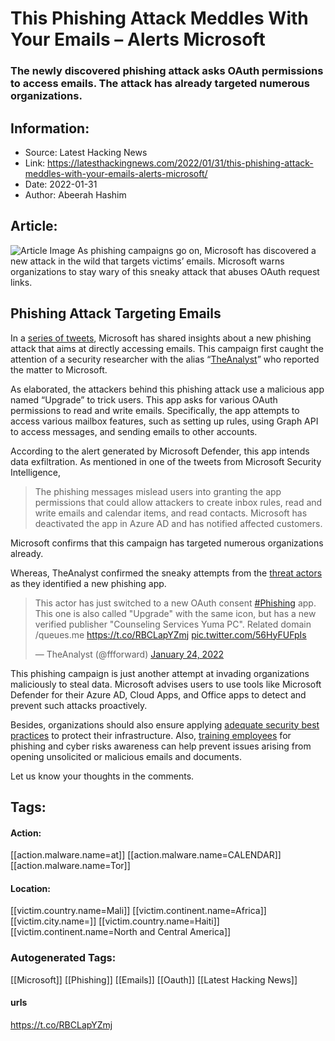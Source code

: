 # This Phishing Attack Meddles With Your Emails – Alerts Microsoft
### The newly discovered phishing attack asks OAuth permissions to access emails. The attack has already targeted numerous organizations.

## Information:
+ Source: Latest Hacking News
+ Link: https://latesthackingnews.com/2022/01/31/this-phishing-attack-meddles-with-your-emails-alerts-microsoft/
+ Date: 2022-01-31
+ Author: Abeerah Hashim


## Article:
![Article Image](https://latesthackingnews.com/wp-content/uploads/2020/09/phishing.jpeg)
 As phishing campaigns go on, Microsoft has discovered a new attack in the wild that targets victims’ emails. Microsoft warns organizations to stay wary of this sneaky attack that abuses OAuth request links.

 Phishing Attack Targeting Emails
--------------------------------

 In a [series of tweets](https://twitter.com/MsftSecIntel/status/1484623341155610624), Microsoft has shared insights about a new phishing attack that aims at directly accessing emails. This campaign first caught the attention of a security researcher with the alias “[TheAnalyst](https://twitter.com/ffforward)” who reported the matter to Microsoft.

 As elaborated, the attackers behind this phishing attack use a malicious app named “Upgrade” to trick users. This app asks for various OAuth permissions to read and write emails. Specifically, the app attempts to access various mailbox features, such as setting up rules, using Graph API to access messages, and sending emails to other accounts.

 According to the alert generated by Microsoft Defender, this app intends data exfiltration. As mentioned in one of the tweets from Microsoft Security Intelligence,

 
> The phishing messages mislead users into granting the app permissions that could allow attackers to create inbox rules, read and write emails and calendar items, and read contacts. Microsoft has deactivated the app in Azure AD and has notified affected customers.
> 
> 

 Microsoft confirms that this campaign has targeted numerous organizations already.

 Whereas, TheAnalyst confirmed the sneaky attempts from the [threat actors](https://latesthackingnews.com/2021/11/29/threat-actors-used-tardigrade-malware-in-attacks-on-biomanufacturing-firms/) as they identified a new phishing app.

 
>  This actor has just switched to a new OAuth consent [#Phishing](https://twitter.com/hashtag/Phishing?src=hash&ref_src=twsrc%5Etfw) app. This one is also called "Upgrade" with the same icon, but has a new verified publisher "Counseling Services Yuma PC". Related domain /queues.me <https://t.co/RBCLapYZmj> [pic.twitter.com/56HyFUFpIs](https://t.co/56HyFUFpIs)
> 
>  — TheAnalyst (@ffforward) [January 24, 2022](https://twitter.com/ffforward/status/1485541642299924487?ref_src=twsrc%5Etfw)
> 
> 

  This phishing campaign is just another attempt at invading organizations maliciously to steal data. Microsoft advises users to use tools like Microsoft Defender for their Azure AD, Cloud Apps, and Office apps to detect and prevent such attacks proactively.

 Besides, organizations should also ensure applying [adequate security best practices](https://latesthackingnews.com/2022/01/27/7-ways-to-protect-your-business-from-phishing-scams/) to protect their infrastructure. Also, [training employees](https://latesthackingnews.com/2020/12/14/cybersecurity-best-practices-for-employees/) for phishing and cyber risks awareness can help prevent issues arising from opening unsolicited or malicious emails and documents.

 Let us know your thoughts in the comments.

   


## Tags:

#### Action:
[[action.malware.name=at]] [[action.malware.name=CALENDAR]] [[action.malware.name=Tor]]

#### Location:
[[victim.country.name=Mali]] [[victim.continent.name=Africa]] [[victim.city.name=]] [[victim.country.name=Haiti]] [[victim.continent.name=North and Central America]]

### Autogenerated Tags:
[[Microsoft]] [[Phishing]] [[Emails]] [[Oauth]] [[Latest Hacking News]]
#### urls
https://t.co/RBCLapYZmj

